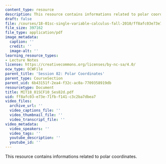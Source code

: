 ```yaml
---
content_type: resource
description: This resource contains informations related to polar coordinates.
draft: false
file: /courses/18-01sc-single-variable-calculus-fall-2010/ff8afc03e73e71fbf141c3c2ba7dbea7_MIT18_01SCF10_Ses82d.pdf
file_size: 397162
file_type: application/pdf
image_metadata:
  caption: ''
  credit: ''
  image-alt: ''
learning_resource_types:
- Lecture Notes
license: https://creativecommons.org/licenses/by-nc-sa/4.0/
ocw_type: OCWFile
parent_title: 'Session 82: Polar Coordinates'
parent_type: CourseSection
parent_uid: 6b43151f-2ea4-f32c-ac0a-7709358919db
resourcetype: Document
title: MIT18_01SCF10_Ses82d.pdf
uid: ff8afc03-e73e-71fb-f141-c3c2ba7dbea7
video_files:
  archive_url: ''
  video_captions_file: ''
  video_thumbnail_file: ''
  video_transcript_file: ''
video_metadata:
  video_speakers: ''
  video_tags: ''
  youtube_description: ''
  youtube_id: ''
---
```

This resource contains informations related to polar coordinates.